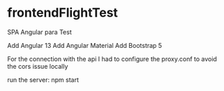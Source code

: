# frontendFlightTest

SPA Angular para Test

Add Angular 13
Add Angular Material
Add Bootstrap 5

For the connection with the api I had to configure the proxy.conf to avoid the cors issue locally

run the server: npm start
